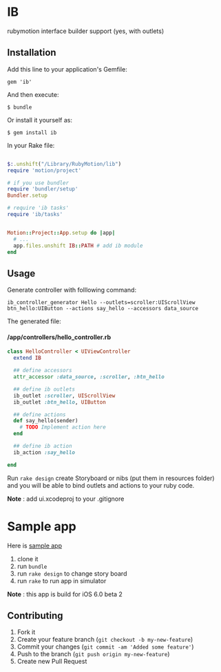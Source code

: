 # IB 

rubymotion interface builder support (yes, with outlets)

## Installation

Add this line to your application's Gemfile:

    gem 'ib'

And then execute:

    $ bundle

Or install it yourself as:

    $ gem install ib

In your Rake file:

```ruby

$:.unshift("/Library/RubyMotion/lib")  
require 'motion/project'  

# if you use bundler
require 'bundler/setup'  
Bundler.setup

# require 'ib tasks'
require 'ib/tasks'


Motion::Project::App.setup do |app|
  # ...
  app.files.unshift IB::PATH # add ib module
end

```

## Usage

Generate controller with folllowing command:

```
ib_controller_generator Hello --outlets=scroller:UIScrollView btn_hello:UIButton --actions say_hello --accessors data_source
```

The generated file:

#### /app/controllers/hello_controller.rb
```ruby
class HelloController < UIViewController
  extend IB

  ## define accessors
  attr_accessor :data_source, :scroller, :htn_hello

  ## define ib outlets
  ib_outlet :scroller, UIScrollView
  ib_outlet :btn_hello, UIButton

  ## define actions
  def say_hello(sender)
    # TODO Implement action here
  end

  ## define ib action 
  ib_action :say_hello

end
```

Run `rake design` create Storyboard or nibs (put them in resources folder) and you will be able to bind outlets and actions to your ruby code.

**Note** : add ui.xcodeproj to your .gitignore

# Sample app

Here is [sample app](https://github.com/yury/ibsample)

1. clone it 
2. run `bundle`
3. run `rake design` to change story board
4. run `rake` to run app in simulator

**Note** : this app is build for iOS 6.0 beta 2

## Contributing

1. Fork it
2. Create your feature branch (`git checkout -b my-new-feature`)
3. Commit your changes (`git commit -am 'Added some feature'`)
4. Push to the branch (`git push origin my-new-feature`)
5. Create new Pull Request
